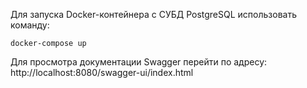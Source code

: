 Для запуска Docker-контейнера с СУБД PostgreSQL использовать команду:
```
docker-compose up
```

Для просмотра документации Swagger перейти по адресу:
http://localhost:8080/swagger-ui/index.html